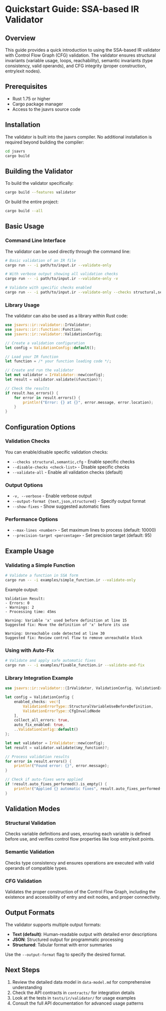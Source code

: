 # Quickstart Guide: SSA-based IR Validator

## Overview
This guide provides a quick introduction to using the SSA-based IR validator with Control Flow Graph (CFG) validation. The validator ensures structural invariants (variable usage, loops, reachability), semantic invariants (type consistency, valid operands), and CFG integrity (proper construction, entry/exit nodes).

## Prerequisites
- Rust 1.75 or higher
- Cargo package manager
- Access to the jsavrs source code

## Installation
The validator is built into the jsavrs compiler. No additional installation is required beyond building the compiler:

```bash
cd jsavrs
cargo build
```

## Building the Validator
To build the validator specifically:

```bash
cargo build --features validator
```

Or build the entire project:

```bash
cargo build --all
```

## Basic Usage

### Command Line Interface
The validator can be used directly through the command line:

```bash
# Basic validation of an IR file
cargo run -- -i path/to/input.ir --validate-only

# With verbose output showing all validation checks
cargo run -- -i path/to/input.ir --validate-only -v

# Validate with specific checks enabled
cargo run -- -i path/to/input.ir --validate-only --checks structural,semantic
```

### Library Usage
The validator can also be used as a library within Rust code:

```rust
use jsavrs::ir::validator::IrValidator;
use jsavrs::ir::function::Function;
use jsavrs::ir::validator::ValidationConfig;

// Create a validation configuration
let config = ValidationConfig::default();

// Load your IR function
let function = /* your function loading code */;

// Create and run the validator
let mut validator = IrValidator::new(config);
let result = validator.validate(&function)?;

// Check the results
if result.has_errors() {
    for error in result.errors() {
        println!("Error: {} at {}", error.message, error.location);
    }
}
```

## Configuration Options

### Validation Checks
You can enable/disable specific validation checks:

- `--checks structural,semantic,cfg` - Enable specific checks
- `--disable-checks <check-list>` - Disable specific checks
- `--validate-all` - Enable all validation checks (default)

### Output Options
- `-v, --verbose` - Enable verbose output
- `--output-format {text,json,structured}` - Specify output format
- `--show-fixes` - Show suggested automatic fixes

### Performance Options
- `--max-lines <number>` - Set maximum lines to process (default: 10000)
- `--precision-target <percentage>` - Set precision target (default: 95)

## Example Usage

### Validating a Simple Function
```bash
# Validate a function in SSA form
cargo run -- -i examples/simple_function.ir --validate-only
```

Example output:
```
Validation Result:
- Errors: 0
- Warnings: 2
- Processing time: 45ms

Warning: Variable 'x' used before definition at line 15
Suggested fix: Move the definition of 'x' before its use

Warning: Unreachable code detected at line 30
Suggested fix: Review control flow to remove unreachable block
```

### Using with Auto-Fix
```bash
# Validate and apply safe automatic fixes
cargo run -- -i examples/fixable_function.ir --validate-and-fix
```

### Library Integration Example
```rust
use jsavrs::ir::validator::{IrValidator, ValidationConfig, ValidationErrorType};

let config = ValidationConfig {
    enabled_checks: vec![
        ValidationErrorType::StructuralVariableUseBeforeDefinition,
        ValidationErrorType::CfgInvalidNode
    ],
    collect_all_errors: true,
    auto_fix_enabled: true,
    ..ValidationConfig::default()
};

let mut validator = IrValidator::new(config);
let result = validator.validate(&my_function)?;

// Process validation results
for error in result.errors() {
    println!("Found error: {}", error.message);
}

// Check if auto-fixes were applied
if !result.auto_fixes_performed().is_empty() {
    println!("Applied {} automatic fixes", result.auto_fixes_performed().len());
}
```

## Validation Modes

### Structural Validation
Checks variable definitions and uses, ensuring each variable is defined before use, and verifies control flow properties like loop entry/exit points.

### Semantic Validation  
Checks type consistency and ensures operations are executed with valid operands of compatible types.

### CFG Validation
Validates the proper construction of the Control Flow Graph, including the existence and accessibility of entry and exit nodes, and proper connectivity.

## Output Formats

The validator supports multiple output formats:

- **Text (default)**: Human-readable output with detailed error descriptions
- **JSON**: Structured output for programmatic processing
- **Structured**: Tabular format with error summaries

Use the `--output-format` flag to specify the desired format.

## Next Steps
1. Review the detailed data model in `data-model.md` for comprehensive understanding
2. Check the API contracts in `contracts/` for integration details
3. Look at the tests in `tests/ir/validator/` for usage examples
4. Consult the full API documentation for advanced usage patterns